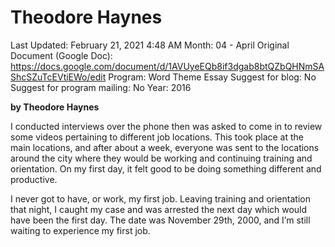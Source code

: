 # Theodore Haynes

Last Updated: February 21, 2021 4:48 AM
Month: 04 - April
Original Document (Google Doc): https://docs.google.com/document/d/1AVUyeEQb8if3dgab8btQZbQHNmSAShcSZuTcEVtiEWo/edit
Program: Word Theme Essay
Suggest for blog: No
Suggest for program mailing: No
Year: 2016

**by Theodore Haynes**

I conducted interviews over the phone then was asked to come in to review some videos pertaining to different job locations. This took place at the main locations, and after about a week, everyone was sent to the locations around the city where they would be working and continuing training and orientation. On my first day, it felt good to be doing something different and productive.

I never got to have, or work, my first job. Leaving training and orientation that night, I caught my case and was arrested the next day which would have been the first day. The date was November 29th, 2000, and I’m still waiting to experience my first job.